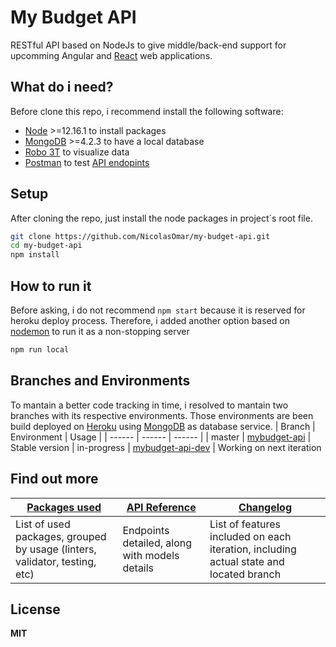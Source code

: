 # My Budget API
RESTful API based on NodeJs to give middle/back-end support for upcomming Angular and [React](https://mybudget-react.herokuapp.com/) web applications.

## What do i need?
Before clone this repo, i recommend install the following software:
- [Node](https://nodejs.org/en/download/) >=12.16.1 to install packages
- [MongoDB](https://www.mongodb.com/download-center/community) >=4.2.3 to have a local database
- [Robo 3T](https://robomongo.org/download) to visualize data
- [Postman](https://www.postman.com/downloads/) to test [API endopints](https://github.com/NicolasOmar/my-budget-api/wiki/Changelog)

## Setup
After cloning the repo, just install the node packages in project´s root file.
```sh
git clone https://github.com/NicolasOmar/my-budget-api.git
cd my-budget-api
npm install
```

## How to run it
Before asking, i do not recommend `npm start` because it is reserved for heroku deploy process.
Therefore, i added another option based on [nodemon](https://www.npmjs.com/package/nodemon) to run it as a non-stopping server
```sh
npm run local
```

## Branches and Environments
To mantain a better code tracking in time, i resolved to mantain two branches with its respective environments.
Those environments are been build deployed on [Heroku](https://www.heroku.com/) using [MongoDB](https://account.mongodb.com/) as database service.
| Branch | Environment | Usage |
| ------ | ------ | ------ |
| master | [mybudget-api](httpas://mybudget-api.herokuapp.com/) | Stable version
| in-progress | [mybudget-api-dev](https://mybudget-api-dev.herokuapp.com/) | Working on next iteration

## Find out more
| [Packages used](https://github.com/NicolasOmar/my-budget-api/wiki/Packages-used) | [API Reference](https://github.com/NicolasOmar/my-budget-api/wiki/API-Reference) | [Changelog](https://github.com/NicolasOmar/my-budget-api/wiki/Changelog) |
| ----- | ----- | ----- |
| List of used packages, grouped by usage (linters, validator, testing, etc) | Endpoints detailed, along with models details | List of features included on each iteration, including actual state and located branch |

## License
**MIT**